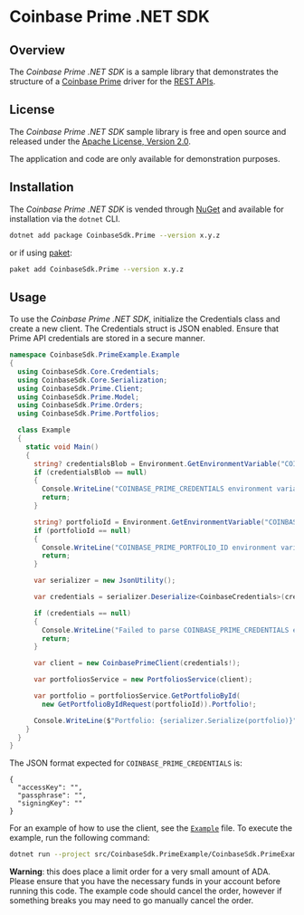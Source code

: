 # Coinbase Prime .NET SDK

## Overview

The _Coinbase Prime .NET SDK_ is a sample library that demonstrates the structure of a [Coinbase Prime](https://prime.coinbase.com/) driver for
the [REST APIs](https://docs.cdp.coinbase.com/prime/reference).

## License

The _Coinbase Prime .NET SDK_ sample library is free and open source and released under the [Apache License, Version 2.0](LICENSE).

The application and code are only available for demonstration purposes.

## Installation

The _Coinbase Prime .NET SDK_ is vended through [NuGet](https://www.nuget.org/packages/CoinbaseSdk.Prime//) and available for installation via the `dotnet` CLI.

```bash
dotnet add package CoinbaseSdk.Prime --version x.y.z
```

or if using [paket](https://fsprojects.github.io/Paket/):

```bash
paket add CoinbaseSdk.Prime --version x.y.z
```

## Usage

To use the _Coinbase Prime .NET SDK_, initialize the Credentials class and create a new client. The Credentials struct is JSON
enabled. Ensure that Prime API credentials are stored in a secure manner.

```c#
namespace CoinbaseSdk.PrimeExample.Example
{
  using CoinbaseSdk.Core.Credentials;
  using CoinbaseSdk.Core.Serialization;
  using CoinbaseSdk.Prime.Client;
  using CoinbaseSdk.Prime.Model;
  using CoinbaseSdk.Prime.Orders;
  using CoinbaseSdk.Prime.Portfolios;

  class Example
  {
    static void Main()
    {
      string? credentialsBlob = Environment.GetEnvironmentVariable("COINBASE_PRIME_CREDENTIALS");
      if (credentialsBlob == null)
      {
        Console.WriteLine("COINBASE_PRIME_CREDENTIALS environment variable not set");
        return;
      }

      string? portfolioId = Environment.GetEnvironmentVariable("COINBASE_PRIME_PORTFOLIO_ID");
      if (portfolioId == null)
      {
        Console.WriteLine("COINBASE_PRIME_PORTFOLIO_ID environment variable not set");
        return;
      }

      var serializer = new JsonUtility();

      var credentials = serializer.Deserialize<CoinbaseCredentials>(credentialsBlob);

      if (credentials == null)
      {
        Console.WriteLine("Failed to parse COINBASE_PRIME_CREDENTIALS environment variable");
        return;
      }

      var client = new CoinbasePrimeClient(credentials!);

      var portfoliosService = new PortfoliosService(client);

      var portfolio = portfoliosService.GetPortfolioById(
        new GetPortfolioByIdRequest(portfolioId)).Portfolio!;

      Console.WriteLine($"Portfolio: {serializer.Serialize(portfolio)}");
    }
  }
}
```

The JSON format expected for `COINBASE_PRIME_CREDENTIALS` is:

```
{
  "accessKey": "",
  "passphrase": "",
  "signingKey": ""
}
```

For an example of how to use the client, see the [`Example`](src/CoinbaseSdk/PrimeExample/example/Example.cs) file. To execute the example, run the following command:

```bash
dotnet run --project src/CoinbaseSdk.PrimeExample/CoinbaseSdk.PrimeExample.csproj
```

**Warning**: this does place a limit order for a very small amount of ADA.
Please ensure that you have the necessary funds in your account before running this code.
The example code should cancel the order, however if something breaks you may need to go manually cancel the order.
